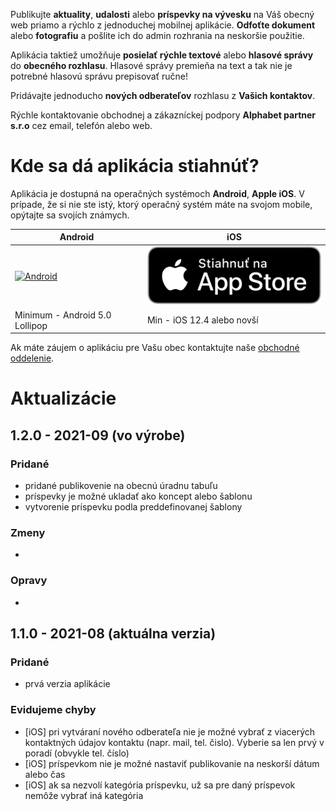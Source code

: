 Publikujte **aktuality**, **udalosti** alebo **príspevky na vývesku** na Váš obecný web priamo a rýchlo z jednoduchej mobilnej aplikácie. **Odfoťte dokument** alebo **fotografiu** a pošlite ich do admin rozhrania na neskoršie použitie.

Aplikácia taktiež umožňuje **posielať rýchle textové** alebo **hlasové správy** do **obecného rozhlasu**. Hlasové správy premieňa na text a tak nie je potrebné hlasovú správu prepisovať ručne!

Pridávajte jednoducho **nových odberateľov** rozhlasu z **Vašich kontaktov**.

Rýchle kontaktovanie obchodnej a zákazníckej podpory **Alphabet partner s.r.o** cez email, telefón alebo web.

# Kde sa dá aplikácia stiahnúť?
Aplikácia je dostupná na operačných systémoch **Android**, **Apple iOS**. V prípade, že si nie ste istý, ktorý operačný systém máte na svojom mobile, opýtajte sa svojích známych. 

| Android | iOS |
|-----|--------|
|<a href="https://play.google.com/store/apps/details?id=com.alphabetpartner.obmayorapp"><img src="https://play.google.com/intl/en_us/badges/static/images/badges/sk_badge_web_generic.png" alt="Android" width="350"/></a>|<a href="https://apps.apple.com/sk/app/online-úrad/id1578027584"><img src="https://raw.githubusercontent.com/Martinedo/ObApp_promoting/master/resources/download_on_app_store_sk.png" alt="iOS" width="300"/></a>|
| Minimum - Android 5.0 Lollipop| Min - iOS 12.4 alebo novší |

Ak máte záujem o aplikáciu pre Vašu obec kontaktujte naše [obchodné oddelenie](https://onlineobec.sk/kontakt/).

# Aktualizácie

## 1.2.0 - 2021-09 (vo výrobe)

### Pridané
- pridané publikovenie na obecnú úradnu tabuľu
- príspevky je možné ukladať ako koncept alebo šablonu
- vytvorenie príspevku podla preddefinovanej šablony

### Zmeny
- 

### Opravy
- 

## 1.1.0 - 2021-08 (aktuálna verzia)

### Pridané
- prvá verzia aplikácie

### Evidujeme chyby
- [iOS] pri vytváraní nového odberateľa nie je možné vybrať z viacerých kontaktných údajov kontaktu (napr. mail, tel. čislo). Vyberie sa len prvý v poradí (obvykle tel. číslo)
- [iOS] príspevkom nie je možné nastaviť publikovanie na neskorší dátum alebo čas
- [iOS] ak sa nezvolí kategória príspevku, už sa pre daný príspevok nemôže vybrať iná kategória